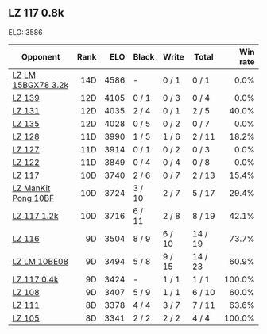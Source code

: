 ## LZ 117 0.8k ##

ELO: 3586

Opponent | Rank | ELO | Black | Write | Total | Win rate
---------|-----:|----:|-------|-------|-------|-------:
[LZ LM 15BGX78 3.2k](LZ%20LM%2015BGX78%203.2k.md) | 14D | 4586 | - | 0 / 1 | 0 / 1 | 0.0%
[LZ 139](LZ%20139.md) | 12D | 4105 | 0 / 1 | 0 / 3 | 0 / 4 | 0.0%
[LZ 131](LZ%20131.md) | 12D | 4035 | 2 / 4 | 0 / 1 | 2 / 5 | 40.0%
[LZ 135](LZ%20135.md) | 12D | 4028 | 0 / 5 | 0 / 2 | 0 / 7 | 0.0%
[LZ 128](LZ%20128.md) | 11D | 3990 | 1 / 5 | 1 / 6 | 2 / 11 | 18.2%
[LZ 127](LZ%20127.md) | 11D | 3914 | 0 / 1 | 0 / 2 | 0 / 3 | 0.0%
[LZ 122](LZ%20122.md) | 11D | 3849 | 0 / 4 | 0 / 4 | 0 / 8 | 0.0%
[LZ 117](LZ%20117.md) | 10D | 3740 | 2 / 6 | 0 / 7 | 2 / 13 | 15.4%
[LZ ManKit Pong 10BF](LZ%20ManKit%20Pong%2010BF.md) | 10D | 3724 | 3 / 10 | 2 / 7 | 5 / 17 | 29.4%
[LZ 117 1.2k](LZ%20117%201.2k.md) | 10D | 3716 | 6 / 11 | 2 / 8 | 8 / 19 | 42.1%
[LZ 116](LZ%20116.md) | 9D | 3504 | 8 / 9 | 6 / 10 | 14 / 19 | 73.7%
[LZ LM 10BE08](LZ%20LM%2010BE08.md) | 9D | 3494 | 5 / 8 | 9 / 15 | 14 / 23 | 60.9%
[LZ 117 0.4k](LZ%20117%200.4k.md) | 9D | 3424 | - | 1 / 1 | 1 / 1 | 100.0%
[LZ 108](LZ%20108.md) | 9D | 3407 | 5 / 9 | 1 / 1 | 6 / 10 | 60.0%
[LZ 111](LZ%20111.md) | 8D | 3378 | 4 / 4 | 3 / 7 | 7 / 11 | 63.6%
[LZ 105](LZ%20105.md) | 8D | 3341 | 2 / 2 | 2 / 2 | 4 / 4 | 100.0%

